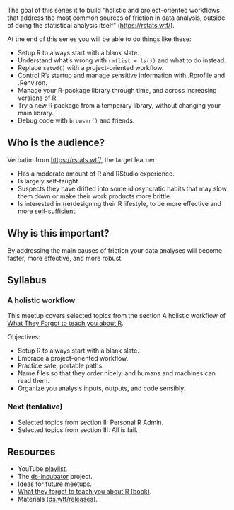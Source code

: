 
The goal of this series it to build “holistic and project-oriented
workflows that address the most common sources of friction in data
analysis, outside of doing the statistical analysis itself”
(<https://rstats.wtf/>).

At the end of this series you will be able to do things like these:

-   Setup R to always start with a blank slate.
-   Understand what’s wrong with `rm(list = ls())` and what to do
    instead.
-   Replace `setwd()` with a project-oriented workflow.
-   Control R’s startup and manage sensitive information with .Rprofile
    and .Renviron.
-   Manage your R-package library through time, and across increasing
    versions of R.
-   Try a new R package from a temporary library, without changing your
    main library.
-   Debug code with `browser()` and friends.

## Who is the audience?

Verbatim from <https://rstats.wtf/>, the target learner:

-   Has a moderate amount of R and RStudio experience.
-   Is largely self-taught.
-   Suspects they have drifted into some idiosyncratic habits that may
    slow them down or make their work products more brittle.
-   Is interested in (re)designing their R lifestyle, to be more
    effective and more self-sufficient.

## Why is this important?

By addressing the main causes of friction your data analyses will become
faster, more effective, and more robust.

## Syllabus

### A holistic workflow

This meetup covers selected topics from the section A holistic workflow
of [What They Forgot to teach you about R](https://rstats.wtf/).

Objectives:

-   Setup R to always start with a blank slate.
-   Embrace a project-oriented workflow.
-   Practice safe, portable paths.
-   Name files so that they order nicely, and humans and machines can
    read them.
-   Organize you analysis inputs, outputs, and code sensibly.

### Next (tentative)

-   Selected topics from section II: Personal R Admin.
-   Selected topics from section III: All is fail.

## Resources

-   YouTube [playlist](https://bit.ly/ds-incubator-videos).
-   The
    [ds-incubator](https://github.com/2DegreesInvesting/ds-incubator#ds-incubator)
    project.
-   [Ideas](https://bit.ly/dsi-ideas) for future meetups.
-   [What they forgot to teach you about R (book)](https://rstats.wtf/).
-   Materials
    ([ds.wtf/releases](https://github.com/2DegreesInvesting/ds.wtf/releases)).
